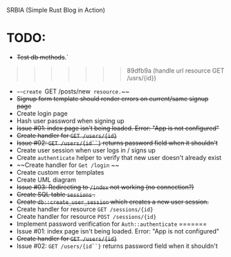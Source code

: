 SRBIA (Simple Rust Blog in Action)


TODO:
===============================================================================
- ~~Test db methods~~.`
>>>>>>> 89dfb9a (handle url resource GET /usrs/{id})
- `~~create `GET /posts/new` resource.`~~
- ~~Signup form template should render errors on current/same signup page~~
- Create login page
- Hash user password when signing up
- ~~Issue #01: index page isn't being loaded. Error: "App is not configured"~~
- ~~Create handler for `GET /users/{id}`~~
- ~~Issue #02: `GET /users/{id``}` returns password field when it shouldn't~~
- Create user session when user logs in / signs up
- Create `authenticate` helper to verify that new user doesn't already exist
- ~~Create handler for `Get /login` ~~
- Create custom error templates
- Create UML diagram
- ~~Issue #03: Redirecting to `/index` not working (no connection?)~~ 
- ~~Create SQL table `sessions` .~~
- ~~Create `db::create_user_session`  which creates a new user session.~~ 
- Create handler for resource `GET /sessions/{id}`
- Create handler for resource `POST /sessions/{id}`
- Implement password verification for `Auth::authenticate`
=======
- Issue #01: index page isn't being loaded. Error: "App is not configured"
- ~~Create handler for `GET /users/{id}`~~
- Issue #02: `GET /users/{id``}` returns password field when it shouldn't
